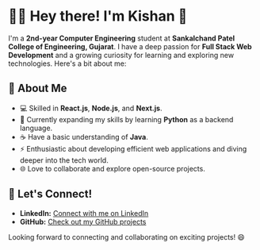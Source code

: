 # 👨‍💻 Hey there! I'm Kishan 👋

I'm a **2nd-year Computer Engineering** student at **Sankalchand Patel College of Engineering, Gujarat**. I have a deep passion for **Full Stack Web Development** and a growing curiosity for learning and exploring new technologies. Here's a bit about me:

## 🚀 About Me
- 💻 Skilled in **React.js**, **Node.js**, and **Next.js**.
- 🌱 Currently expanding my skills by learning **Python** as a backend language.
- ☕ Have a basic understanding of **Java**.
- ⚡ Enthusiastic about developing efficient web applications and diving deeper into the tech world.
- 🌐 Love to collaborate and explore open-source projects.

## 🔗 Let's Connect!
- **LinkedIn:** [Connect with me on LinkedIn](www.linkedin.com/in/kishan-meghani-b86556294)
- **GitHub:** [Check out my GitHub projects](https://github.com/kihan2518B)

Looking forward to connecting and collaborating on exciting projects! 😄
